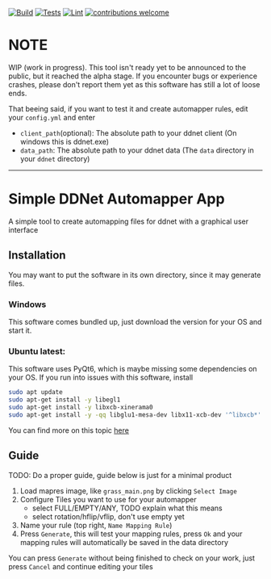 [![Build](https://github.com/AssassinTee/SimpleDDNetAutomapper/actions/workflows/build.yml/badge.svg)](https://github.com/AssassinTee/SimpleDDNetAutomapper/actions/workflows/build.yml)
[![Tests](https://github.com/AssassinTee/SimpleDDNetAutomapper/actions/workflows/test.yml/badge.svg)](https://github.com/AssassinTee/SimpleDDNetAutomapper/actions/workflows/test.yml)
[![Lint](https://github.com/AssassinTee/SimpleDDNetAutomapper/actions/workflows/lint.yml/badge.svg)](https://github.com/AssassinTee/SimpleDDNetAutomapper/actions/workflows/lint.yml)
[![contributions welcome](https://img.shields.io/badge/contributions-welcome-brightgreen.svg?style=flat)](https://github.com/AssassinTee/SimpleDDNetAutomapper/issues)

# NOTE
WIP (work in progress). This tool isn't ready yet to be announced to the public, but it 
reached the alpha stage. If you encounter bugs or experience crashes, please don't report them yet as this software
has still a lot of loose ends.

That beeing said, if you want to test it and create automapper rules, edit your `config.yml` and enter
- `client_path`(optional): The absolute path to your ddnet client (On windows this is ddnet.exe) 
- `data_path`: The absolute path to your ddnet data (The `data` directory in your `ddnet` directory)

---

# Simple DDNet Automapper App
A simple tool to create automapping files for ddnet with a graphical user interface

## Installation

You may want to put the software in its own directory, since it may generate files.


### Windows

This software comes bundled up, just download the version for your OS and start it.

### Ubuntu latest:
This software uses PyQt6, which is maybe missing some dependencies on your OS.
If you run into issues with this software, install
```bash
sudo apt update
sudo apt-get install -y libegl1
sudo apt-get install -y libxcb-xinerama0
sudo apt-get install -y -qq libglu1-mesa-dev libx11-xcb-dev '^libxcb*'
```

You can find more on this topic [here](https://askubuntu.com/questions/1485442/issue-with-installing-pyqt6-on-ubuntu-22-04)

## Guide

TODO: Do a proper guide, guide below is just for a minimal product

1. Load mapres image, like `grass_main.png` by clicking `Select Image`
2. Configure Tiles you want to use for your automapper
    - select FULL/EMPTY/ANY, TODO explain what this means
    - select rotation/hflip/vflip, don't use empty yet
3. Name your rule (top right, `Name Mapping Rule`)
4. Press `Generate`, this will test your mapping rules, press `Ok` and your mapping rules will automatically be saved
in the data directory

You can press `Generate` without being finished to check on your work, just press `Cancel` and continue 
editing your tiles
